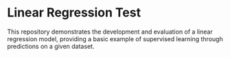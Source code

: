 # Linear Regression Test

This repository demonstrates the development and evaluation of a linear regression model, providing a basic example of supervised learning through predictions on a given dataset.
